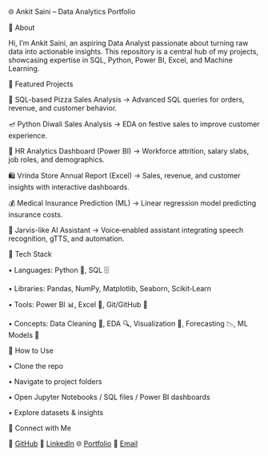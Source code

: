 🌐 Ankit Saini – Data Analytics Portfolio

🔹 About

Hi, I’m Ankit Saini, an aspiring Data Analyst passionate about turning raw data into actionable insights. This repository is a central hub of my projects, showcasing expertise in SQL, Python, Power BI, Excel, and Machine Learning.

🔹 Featured Projects

🍕 SQL-based Pizza Sales Analysis → Advanced SQL queries for orders, revenue, and customer behavior.

🪔 Python Diwali Sales Analysis → EDA on festive sales to improve customer experience.

👥 HR Analytics Dashboard (Power BI) → Workforce attrition, salary slabs, job roles, and demographics.

🛍️ Vrinda Store Annual Report (Excel) → Sales, revenue, and customer insights with interactive dashboards.

💰 Medical Insurance Prediction (ML) → Linear regression model predicting insurance costs.

🤖 Jarvis-like AI Assistant → Voice‑enabled assistant integrating speech recognition, gTTS, and automation.

🔹 Tech Stack

• Languages: Python 🐍, SQL 🗄️

• Libraries: Pandas, NumPy, Matplotlib, Seaborn, Scikit‑Learn

• Tools: Power BI 📊, Excel 📑, Git/GitHub 🐙

• Concepts: Data Cleaning 🧹, EDA 🔍, Visualization 🎨, Forecasting 📉, ML Models 🤖

🔹 How to Use

• Clone the repo

• Navigate to project folders

• Open Jupyter Notebooks / SQL files / Power BI dashboards

• Explore datasets & insights

🔹 Connect with Me

🐙 [GitHub](https://github.com/ankitsaini605) 🔗 [LinkedIn](https://linkedin.com/in/ankitsaini605) 🌐 [Portfolio](https://ankitsaini605.github.io/) 📧 [Email](https://ankitsaini24082002@gmail.com)
